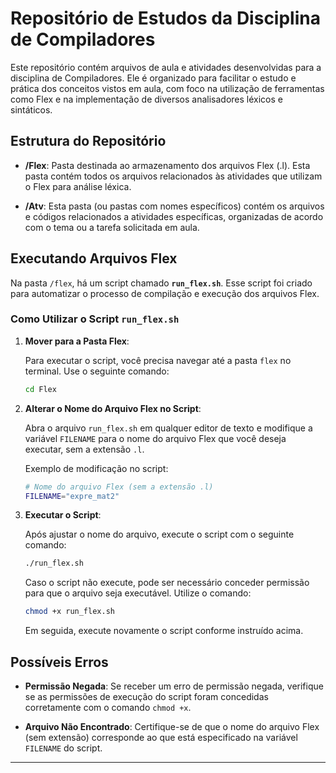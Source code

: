 # Repositório de Estudos da Disciplina de Compiladores

Este repositório contém arquivos de aula e atividades desenvolvidas para a disciplina de Compiladores. Ele é organizado para facilitar o estudo e prática dos conceitos vistos em aula, com foco na utilização de ferramentas como Flex e na implementação de diversos analisadores léxicos e sintáticos.

## Estrutura do Repositório

- **/Flex**: Pasta destinada ao armazenamento dos arquivos Flex (.l). Esta pasta contém todos os arquivos relacionados às atividades que utilizam o Flex para análise léxica.

- **/Atv**: Esta pasta (ou pastas com nomes específicos) contém os arquivos e códigos relacionados a atividades específicas, organizadas de acordo com o tema ou a tarefa solicitada em aula.

## Executando Arquivos Flex

Na pasta `/flex`, há um script chamado **`run_flex.sh`**. Esse script foi criado para automatizar o processo de compilação e execução dos arquivos Flex. 

### Como Utilizar o Script `run_flex.sh`

1. **Mover para a Pasta Flex**:
   
   Para executar o script, você precisa navegar até a pasta `flex` no terminal. Use o seguinte comando:

   ```bash
   cd Flex
   ```

2. **Alterar o Nome do Arquivo Flex no Script**:

   Abra o arquivo `run_flex.sh` em qualquer editor de texto e modifique a variável `FILENAME` para o nome do arquivo Flex que você deseja executar, sem a extensão `.l`.

   Exemplo de modificação no script:

   ```bash
   # Nome do arquivo Flex (sem a extensão .l)
   FILENAME="expre_mat2"
   ```

3. **Executar o Script**:

   Após ajustar o nome do arquivo, execute o script com o seguinte comando:

   ```bash
   ./run_flex.sh
   ```

   Caso o script não execute, pode ser necessário conceder permissão para que o arquivo seja executável. Utilize o comando:

   ```bash
   chmod +x run_flex.sh
   ```

   Em seguida, execute novamente o script conforme instruído acima.

## Possíveis Erros

- **Permissão Negada**: Se receber um erro de permissão negada, verifique se as permissões de execução do script foram concedidas corretamente com o comando `chmod +x`.

- **Arquivo Não Encontrado**: Certifique-se de que o nome do arquivo Flex (sem extensão) corresponde ao que está especificado na variável `FILENAME` do script.

---